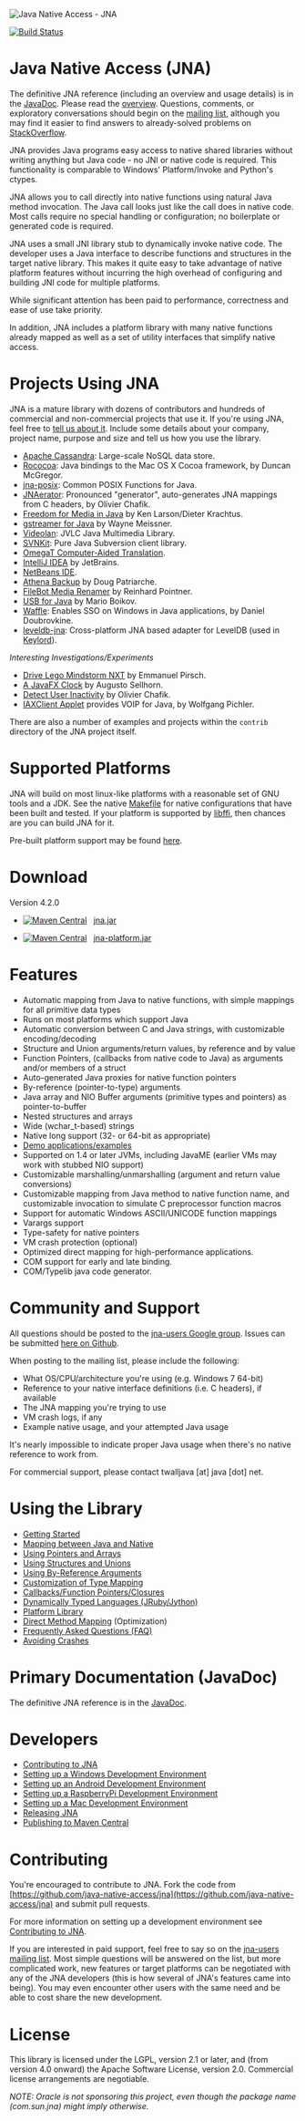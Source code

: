 ![Java Native Access - JNA](https://github.com/java-native-access/jna/raw/master/www/images/jnalogo.jpg "Java Native Access - JNA")

[![Build Status](https://travis-ci.org/java-native-access/jna.svg?branch=master)](https://travis-ci.org/java-native-access/jna)

Java Native Access (JNA)
========================

The definitive JNA reference (including an overview and usage details) is in the [JavaDoc](http://java-native-access.github.io/jna/4.2.0).  Please read the [overview](http://java-native-access.github.io/jna/4.2.0/overview-summary.html#overview_description).  Questions, comments, or exploratory conversations should begin on the [mailing list](http://groups.google.com/group/jna-users), although you may find it easier to find answers to already-solved problems on [StackOverflow](http://stackoverflow.com/questions/tagged/jna).

JNA provides Java programs easy access to native shared libraries without writing anything but Java code - no JNI or native code is required. This functionality is comparable to Windows' Platform/Invoke and Python's ctypes.

JNA allows you to call directly into native functions using natural Java method invocation. The Java call looks just like the call does in native code. Most calls require no special handling or configuration; no boilerplate or generated code is required.

JNA uses a small JNI library stub to dynamically invoke native code. The developer uses a Java interface to describe functions and structures in the target native library. This makes it quite easy to take advantage of native platform features without incurring the high overhead of configuring and building JNI code for multiple platforms.

While significant attention has been paid to performance, correctness and ease of use take priority.

In addition, JNA includes a platform library with many native functions already mapped as well as a set of utility interfaces that simplify native access.

Projects Using JNA
==================
JNA is a mature library with dozens of contributors and hundreds of commercial and non-commercial projects that use it.  If you're using JNA, feel free to [tell us about it](http://groups.google.com/group/jna-users).  Include some details about your company, project name, purpose and size and tell us how you use the library.

- [Apache Cassandra](http://cassandra.apache.org): Large-scale NoSQL data store.
- [Rococoa](http://rococoa.dev.java.net): Java bindings to the Mac OS X Cocoa framework, by Duncan McGregor.
- [jna-posix](http://kenai.com/projects/jna-posix): Common POSIX Functions for Java.
- [JNAerator](http://jnaerator.googlecode.com): Pronounced "generator", auto-generates JNA mappings from C headers, by Olivier Chafik.
- [Freedom for Media in Java](http://fmj.sf.net) by Ken Larson/Dieter Krachtus.
- [gstreamer for Java](http://code.google.com/p/gstreamer-java) by Wayne Meissner.
- [Videolan](http://trac.videolan.org/jvlc/): JVLC Java Multimedia Library.
- [SVNKit](http://svnkit.com): Pure Java Subversion client library.
- [OmegaT Computer-Aided Translation](http://omegat.sf.net).
- [IntelliJ IDEA](http://jetbrains.com) by JetBrains.
- [NetBeans IDE](http://netbeans.org).
- [Athena Backup](http://www.athenabackup.com) by Doug Patriarche.
- [FileBot Media Renamer](http://www.filebot.net) by Reinhard Pointner.
- [USB for Java](https://launchpad.net/libusb4j) by Mario Boikov.
- [Waffle](https://github.com/dblock/waffle): Enables SSO on Windows in Java applications, by Daniel Doubrovkine.
- [leveldb-jna](https://github.com/protonail/leveldb-jna): Cross-platform JNA based adapter for LevelDB (used in [Keylord](http://protonail.com/products/keylord)).

*Interesting Investigations/Experiments*

- [Drive Lego Mindstorm NXT](http://epirsch.blogspot.com/2008/02/jna-love-nxt.html) by Emmanuel Pirsch.
- [A JavaFX Clock](http://sellmic.com/blog/2007/05/22/javafx-clock-update-now-with-transparency) by Augusto Sellhorn.
- [Detect User Inactivity](http://ochafik.free.fr/blog/?p=98) by Olivier Chafik.
- [IAXClient Applet](http://callino.cc/jiaxcapplet/) provides VOIP for Java, by Wolfgang Pichler.

There are also a number of examples and projects within the `contrib` directory of the JNA project itself.

Supported Platforms
===================
JNA will build on most linux-like platforms with a reasonable set of GNU tools and a JDK.  See the native [Makefile](https://raw.githubusercontent.com/java-native-access/jna/master/native/Makefile) for native configurations that have been built and tested.  If your platform is supported by [libffi](http://en.wikipedia.org/wiki/Libffi), then chances are you can build JNA for it.

Pre-built platform support may be found [here](https://github.com/java-native-access/jna/tree/master/lib/native).

Download
========

Version 4.2.0

* [![Maven Central](https://maven-badges.herokuapp.com/maven-central/net.java.dev.jna/jna/badge.svg)](https://maven-badges.herokuapp.com/maven-central/net.java.dev.jna/jna) &nbsp;
  [jna.jar](https://maven.java.net/content/repositories/releases/net/java/dev/jna/jna/4.2.0/jna-4.2.0.jar)
  
* [![Maven Central](https://maven-badges.herokuapp.com/maven-central/net.java.dev.jna/jna-platform/badge.svg)](https://maven-badges.herokuapp.com/maven-central/net.java.dev.jna/jna-platform) &nbsp;
  [jna-platform.jar](https://maven.java.net/content/repositories/releases/net/java/dev/jna/jna-platform/4.2.0/jna-platform-4.2.0.jar)

Features
========

* Automatic mapping from Java to native functions, with simple mappings for all primitive data types
* Runs on most platforms which support Java
* Automatic conversion between C and Java strings, with customizable encoding/decoding
* Structure and Union arguments/return values, by reference and by value
* Function Pointers, (callbacks from native code to Java) as arguments and/or members of a struct
* Auto-generated Java proxies for native function pointers
* By-reference (pointer-to-type) arguments
* Java array and NIO Buffer arguments (primitive types and pointers) as pointer-to-buffer
* Nested structures and arrays
* Wide (wchar_t-based) strings
* Native long support (32- or 64-bit as appropriate)
* [Demo applications/examples](https://github.com/java-native-access/jna/tree/master/contrib)
* Supported on 1.4 or later JVMs, including JavaME (earlier VMs may work with stubbed NIO support)
* Customizable marshalling/unmarshalling (argument and return value conversions)
* Customizable mapping from Java method to native function name, and customizable invocation to simulate C preprocessor function macros
* Support for automatic Windows ASCII/UNICODE function mappings
* Varargs support
* Type-safety for native pointers
* VM crash protection (optional)
* Optimized direct mapping for high-performance applications.
* COM support for early and late binding.
* COM/Typelib java code generator.

Community and Support
=====================

All questions should be posted to the [jna-users Google group](http://groups.google.com/group/jna-users). Issues can be submitted [here on Github](https://github.com/java-native-access/jna/issues).

When posting to the mailing list, please include the following:

* What OS/CPU/architecture you're using (e.g. Windows 7 64-bit)
* Reference to your native interface definitions (i.e. C headers), if available
* The JNA mapping you're trying to use
* VM crash logs, if any
* Example native usage, and your attempted Java usage

It's nearly impossible to indicate proper Java usage when there's no native
reference to work from.

For commercial support, please contact twalljava [at] java [dot] net.

Using the Library
=================

* [Getting Started](https://github.com/java-native-access/jna/blob/master/www/GettingStarted.md)
* [Mapping between Java and Native](https://github.com/java-native-access/jna/blob/master/www/Mappings.md)
* [Using Pointers and Arrays](https://github.com/java-native-access/jna/blob/master/www/PointersAndArrays.md)
* [Using Structures and Unions](https://github.com/java-native-access/jna/blob/master/www/StructuresAndUnions.md)
* [Using By-Reference Arguments](https://github.com/java-native-access/jna/blob/master/www/ByRefArguments.md)
* [Customization of Type Mapping](https://github.com/java-native-access/jna/blob/master/www/CustomMappings.md)
* [Callbacks/Function Pointers/Closures](https://github.com/java-native-access/jna/blob/master/www/CallbacksAndClosures.md)
* [Dynamically Typed Languages (JRuby/Jython)](https://github.com/java-native-access/jna/blob/master/www/DynamicallyTypedLanguages.md)
* [Platform Library](https://github.com/java-native-access/jna/blob/master/www/PlatformLibrary.md)
* [Direct Method Mapping](https://github.com/java-native-access/jna/blob/master/www/DirectMapping.md) (Optimization)
* [Frequently Asked Questions (FAQ)](https://github.com/java-native-access/jna/blob/master/www/FrequentlyAskedQuestions.md)
* [Avoiding Crashes](http://java-native-access.github.com/jna/4.2.0/overview-summary.html#crash-protection)

Primary Documentation (JavaDoc)
===============================

The definitive JNA reference is in the [JavaDoc](http://java-native-access.github.com/jna/4.2.0/).

Developers
==========

* [Contributing to JNA](https://github.com/java-native-access/jna/blob/master/www/Contributing.md)
* [Setting up a Windows Development Environment](https://github.com/java-native-access/jna/blob/master/www/WindowsDevelopmentEnvironment.md)
* [Setting up an Android Development Environment](https://github.com/java-native-access/jna/blob/master/www/AndroidDevelopmentEnvironment.md)
* [Setting up a RaspberryPi Development Environment](https://github.com/java-native-access/jna/blob/master/www/RaspberryPiDevelopmentEnvironment.md)
* [Setting up a Mac Development Environment](https://github.com/java-native-access/jna/blob/master/www/MacDevelopmentEnvironment.md)
* [Releasing JNA](https://github.com/java-native-access/jna/blob/master/www/ReleasingJNA.md)
* [Publishing to Maven Central](https://github.com/java-native-access/jna/blob/master/www/PublishingToMavenCentral.md)

Contributing 
============

You're encouraged to contribute to JNA. Fork the code from [https://github.com/java-native-access/jna](https://github.com/java-native-access/jna) and submit pull requests.

For more information on setting up a development environment see [Contributing to JNA](https://github.com/java-native-access/jna/blob/master/www/Contributing.md).

If you are interested in paid support, feel free to say so on the [jna-users mailing list](http://groups.google.com/group/jna-users). Most simple questions will be answered on the list, but more complicated work, new features or target platforms can be negotiated with any of the JNA developers (this is how several of JNA's features came into being). You may even encounter other users with the same need and be able to cost share the new development.

License
=======

This library is licensed under the LGPL, version 2.1 or later, and (from version 4.0 onward) the Apache Software License, version 2.0. Commercial license arrangements are negotiable.

*NOTE: Oracle is not sponsoring this project, even though the package name (com.sun.jna) might imply otherwise.*



